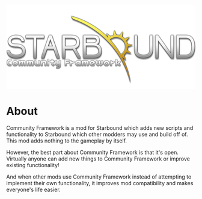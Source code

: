 ![Logo](interface/title/FirstLogo.png)
# About
Community Framework is a mod for Starbound which adds new scripts and functionality to Starbound which other modders may use and build off of. This mod adds nothing to the gameplay by itself.

However, the best part about Community Framework is that it's open. Virtually anyone can add new things to Community Framework or improve existing functionality!

And when other mods use Community Framework instead of attempting to implement their own functionality, it improves mod compatibility and makes everyone's life easier.
